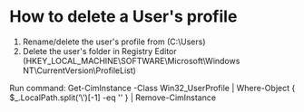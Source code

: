 # How to delete a User's profile

1. Rename/delete the user's profile from (C:\Users)
2. Delete the user's folder in Registry Editor (HKEY_LOCAL_MACHINE\SOFTWARE\Microsoft\Windows NT\CurrentVersion\ProfileList)

Run command:
Get-CimInstance -Class Win32_UserProfile | Where-Object { $_.LocalPath.split(‘\’)[-1] -eq '<userprofile>' } | Remove-CimInstance
